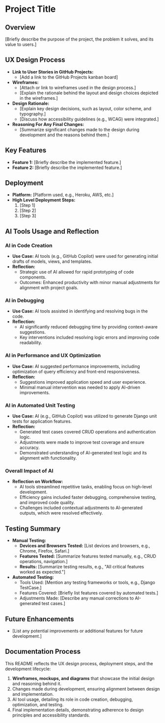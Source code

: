 # Project Title

## Overview
[Briefly describe the purpose of the project, the problem it solves, and its value to users.]

## UX Design Process
- **Link to User Stories in GitHub Projects:**
  - [Add a link to the GitHub Projects kanban board]
- **Wireframes:**
  - [Attach or link to wireframes used in the design process.]
  - [Explain the rationale behind the layout and design choices depicted in the wireframes.]
- **Design Rationale:**
  - [Explain key design decisions, such as layout, color scheme, and typography.]
  - [Discuss how accessibility guidelines (e.g., WCAG) were integrated.]
- **Reasoning For Any Final Changes:**
  - [Summarize significant changes made to the design during development and the reasons behind them.]

## Key Features
- **Feature 1:** [Briefly describe the implemented feature.]
- **Feature 2:** [Briefly describe the implemented feature.]

## Deployment
- **Platform:** [Platform used, e.g., Heroku, AWS, etc.]
- **High Level Deployment Steps:** 
  1. [Step 1]
  2. [Step 2]
  3. [Step 3]
     
## AI Tools Usage and Reflection

### AI in Code Creation
- **Use Case:** AI tools (e.g., GitHub Copilot) were used for generating initial drafts of models, views, and templates.
- **Reflection:** 
  - Strategic use of AI allowed for rapid prototyping of code components.
  - Outcomes: Enhanced productivity with minor manual adjustments for alignment with project goals.

### AI in Debugging
- **Use Case:** AI tools assisted in identifying and resolving bugs in the code.
- **Reflection:** 
  - AI significantly reduced debugging time by providing context-aware suggestions.
  - Key interventions included resolving logic errors and improving code readability.

### AI in Performance and UX Optimization
- **Use Case:** AI suggested performance improvements, including optimization of query efficiency and front-end responsiveness.
- **Reflection:** 
  - Suggestions improved application speed and user experience.
  - Minimal manual intervention was needed to apply AI-driven improvements.

### AI in Automated Unit Testing
- **Use Case:** AI (e.g., GitHub Copilot) was utilized to generate Django unit tests for application features.
- **Reflection:** 
  - Generated test cases covered CRUD operations and authentication logic.
  - Adjustments were made to improve test coverage and ensure accuracy.
  - Demonstrated understanding of AI-generated test logic and its alignment with functionality.

### Overall Impact of AI
- **Reflection on Workflow:** 
  - AI tools streamlined repetitive tasks, enabling focus on high-level development.
  - Efficiency gains included faster debugging, comprehensive testing, and improved code quality.
  - Challenges included contextual adjustments to AI-generated outputs, which were resolved effectively.

## Testing Summary
- **Manual Testing:**
  - **Devices and Browsers Tested:** [List devices and browsers, e.g., Chrome, Firefox, Safari.]
  - **Features Tested:** [Summarize features tested manually, e.g., CRUD operations, navigation.]
  - **Results:** [Summarize testing results, e.g., "All critical features worked as expected."]
- **Automated Testing:**
  - Tools Used: [Mention any testing frameworks or tools, e.g., Django TestCase.]
  - Features Covered: [Briefly list features covered by automated tests.]
  - Adjustments Made: [Describe any manual corrections to AI-generated test cases.]

## Future Enhancements
- [List any potential improvements or additional features for future development.]

## Documentation Process
This README reflects the UX design process, deployment steps, and the development lifecycle:
1. **Wireframes, mockups, and diagrams** that showcase the initial design and reasoning behind it.
2. Changes made during development, ensuring alignment between design and implementation.
3. AI tool usage, detailing its role in code creation, debugging, optimization, and testing.
4. Final implementation details, demonstrating adherence to design principles and accessibility standards.
